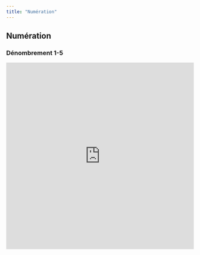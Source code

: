 ```yaml
---
title: "Numération"
---
```


## Numération

### Dénombrement 1-5
<iframe src="https://learningapps.org/watch?v=ph0wosrx220" style="border:0px;width:100%;height:500px" webkitallowfullscreen="true" mozallowfullscreen="true"></iframe>
